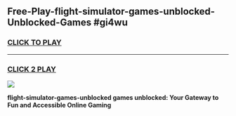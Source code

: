 
## Free-Play-flight-simulator-games-unblocked-Unblocked-Games #gi4wu
<h3>
<a href="https://news.freeplayer.one?title=flight-simulator-games-unblocked&ref=8M">CLICK TO PLAY</a></h3>
<hr>

<h3>
<a href="https://news.freeplayer.one?title=flight-simulator-games-unblocked&ref=8M">CLICK 2 PLAY</a>
  
</h3>

<a href="https://news.freeplayer.one?title=flight-simulator-games-unblocked&ref=8M"><img src="https://clearcache.store/games.png"></a>


**flight-simulator-games-unblocked games unblocked: Your Gateway to Fun and Accessible Online Gaming**
